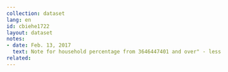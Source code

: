 ```yaml
---
collection: dataset
lang: en
id: cbiehe1722
layout: dataset
notes: 
- date: Feb. 13, 2017
  text: Note for household percentage from 3646447401 and over" - less than 0.1%. <br/> Note for the "Housing, water, electricity, gas and the rest of the fuel" - Ownership housing for households with personal (predominantly owner), the service is free, and the estimated rental value of housing accommodation has been added to the total amount.
related:
---
```

